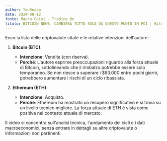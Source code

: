 ```yaml
---
author: YouRecap
date: 2024-08-12
fonte: Mauro Caimi - Trading On
titolo: BITCOIN NEWS: CAMBIERÀ TUTTO SOLO DA QUESTO PUNTO IN POI | Bitcoin monday analisi e previsioni
---
```


Ecco la lista delle criptovalute citate e le relative intenzioni dell'autore:

1. **Bitcoin (BTC)**: 
   - **Intenzione**: Vendita (con riserva).
   - **Perché**: L'autore esprime preoccupazioni riguardo alla forza attuale di Bitcoin, sottolineando che il rimbalzo potrebbe essere solo temporaneo. Se non riesce a superare i $63.000 entro pochi giorni, potrebbero aumentare i rischi di un ciclo ribassista.

2. **Ethereum (ETH)**: 
   - **Intenzione**: Acquisto.
   - **Perché**: Ethereum ha mostrato un recupero significativo e si trova su un livello tecnico migliore. La forza attuale di ETH è vista come positiva nel contesto attuale di mercato.

Il video si concentra sull'analisi tecnica, l'andamento dei cicli e i dati macroeconomici, senza entrare in dettagli su altre criptovalute o informazioni non pertinenti.
